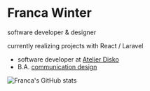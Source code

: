 # Franca Winter 

software developer & designer

currently realizing projects with React / Laravel


- software developer at [Atelier Disko](https://atelierdisko.de/)
- B.A. [communication design](https://www.hs-mainz.de/studium/studiengaenge/gestaltung/bachelor-kommunikationsdesign/uebersicht/)

![Franca's GitHub stats](https://github-readme-stats.vercel.app/api?username=francawinter&theme=default&hide=stars&hide_rank=true&show_icons=true)
